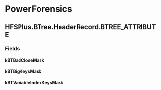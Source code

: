 ﻿# PowerForensics


## HFSPlus.BTree.HeaderRecord.BTREE_ATTRIBUTE

### Fields

#### kBTBadCloseMask

#### kBTBigKeysMask

#### kBTVariableIndexKeysMask
